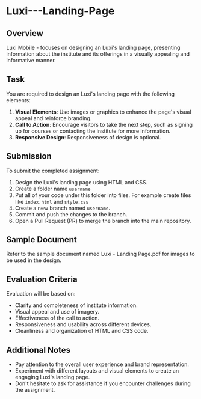 # Luxi---Landing-Page

## Overview
Luxi Mobile - focuses on designing an Luxi's landing page, presenting information about the institute and its offerings in a visually appealing and informative manner.

## Task
You are required to design an Luxi's landing page with the following elements:

1. **Visual Elements**: Use images or graphics to enhance the page's visual appeal and reinforce branding.
2. **Call to Action**: Encourage visitors to take the next step, such as signing up for courses or contacting the institute for more information.
3. **Responsive Design**: Responsiveness of design is optional.

## Submission
To submit the completed assignment:

1. Design the Luxi's landing page using HTML and CSS.
2. Create a folder name `username`
3. Put all of your code under this folder into files. For example create files like `index.html` and `style.css`
4. Create a new branch named `username`.
5. Commit and push the changes to the branch.
6. Open a Pull Request (PR) to merge the branch into the main repository.

## Sample Document
Refer to the sample document named Luxi - Landing Page.pdf for images to be used in the design.


## Evaluation Criteria
Evaluation will be based on:
- Clarity and completeness of institute information.
- Visual appeal and use of imagery.
- Effectiveness of the call to action.
- Responsiveness and usability across different devices.
- Cleanliness and organization of HTML and CSS code.

## Additional Notes
- Pay attention to the overall user experience and brand representation.
- Experiment with different layouts and visual elements to create an engaging Luxi's landing page.
- Don't hesitate to ask for assistance if you encounter challenges during the assignment.
